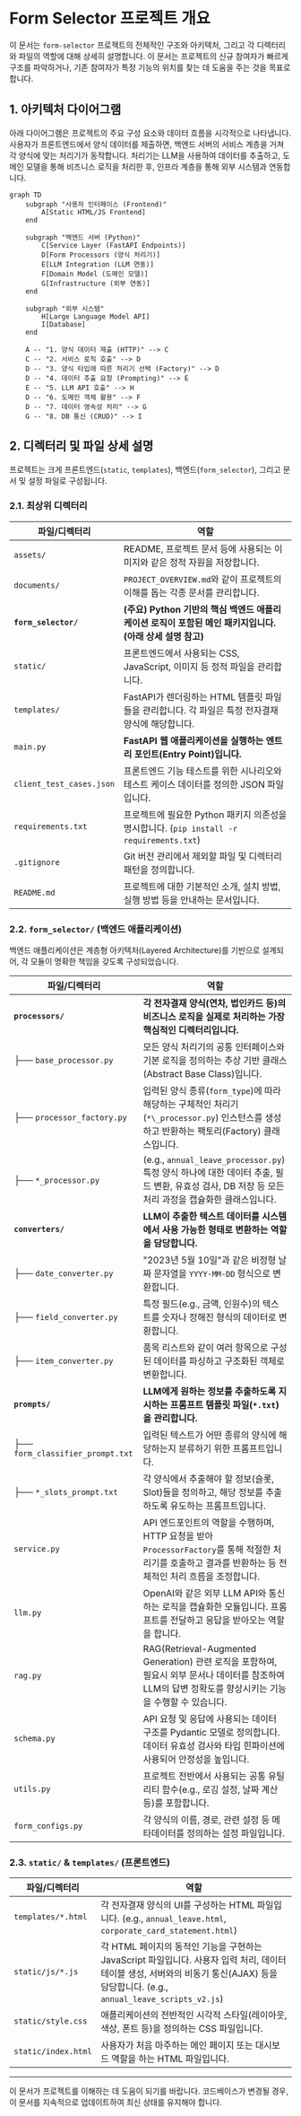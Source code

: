 # Form Selector 프로젝트 개요

이 문서는 `form-selector` 프로젝트의 전체적인 구조와 아키텍처, 그리고 각 디렉터리와 파일의 역할에 대해 상세히 설명합니다. 이 문서는 프로젝트의 신규 참여자가 빠르게 구조를 파악하거나, 기존 참여자가 특정 기능의 위치를 찾는 데 도움을 주는 것을 목표로 합니다.

## 1. 아키텍처 다이어그램

아래 다이어그램은 프로젝트의 주요 구성 요소와 데이터 흐름을 시각적으로 나타냅니다. 사용자가 프론트엔드에서 양식 데이터를 제출하면, 백엔드 서버의 서비스 계층을 거쳐 각 양식에 맞는 처리기가 동작합니다. 처리기는 LLM을 사용하여 데이터를 추출하고, 도메인 모델을 통해 비즈니스 로직을 처리한 후, 인프라 계층을 통해 외부 시스템과 연동합니다.

```mermaid
graph TD
    subgraph "사용자 인터페이스 (Frontend)"
        A[Static HTML/JS Frontend]
    end

    subgraph "백엔드 서버 (Python)"
        C[Service Layer (FastAPI Endpoints)]
        D[Form Processors (양식 처리기)]
        E[LLM Integration (LLM 연동)]
        F[Domain Model (도메인 모델)]
        G[Infrastructure (외부 연동)]
    end

    subgraph "외부 시스템"
        H[Large Language Model API]
        I[Database]
    end

    A -- "1. 양식 데이터 제출 (HTTP)" --> C
    C -- "2. 서비스 로직 호출" --> D
    D -- "3. 양식 타입에 따른 처리기 선택 (Factory)" --> D
    D -- "4. 데이터 추출 요청 (Prompting)" --> E
    E -- "5. LLM API 호출" --> H
    D -- "6. 도메인 객체 활용" --> F
    D -- "7. 데이터 영속성 처리" --> G
    G -- "8. DB 통신 (CRUD)" --> I
```

## 2. 디렉터리 및 파일 상세 설명

프로젝트는 크게 프론트엔드(`static`, `templates`), 백엔드(`form_selector`), 그리고 문서 및 설정 파일로 구성됩니다.

### 2.1. 최상위 디렉터리

| 파일/디렉터리             | 역할                                                                                                 |
| ------------------------- | ---------------------------------------------------------------------------------------------------- |
| `assets/`                 | README, 프로젝트 문서 등에 사용되는 이미지와 같은 정적 자원을 저장합니다.                              |
| `documents/`              | `PROJECT_OVERVIEW.md`와 같이 프로젝트의 이해를 돕는 각종 문서를 관리합니다.                            |
| **`form_selector/`**      | **(주요) Python 기반의 핵심 백엔드 애플리케이션 로직이 포함된 메인 패키지입니다. (아래 상세 설명 참고)** |
| `static/`                 | 프론트엔드에서 사용되는 CSS, JavaScript, 이미지 등 정적 파일을 관리합니다.                             |
| `templates/`              | FastAPI가 렌더링하는 HTML 템플릿 파일들을 관리합니다. 각 파일은 특정 전자결재 양식에 해당합니다.       |
| `main.py`                 | **FastAPI 웹 애플리케이션을 실행하는 엔트리 포인트(Entry Point)입니다.**                               |
| `client_test_cases.json`  | 프론트엔드 기능 테스트를 위한 시나리오와 테스트 케이스 데이터를 정의한 JSON 파일입니다.               |
| `requirements.txt`        | 프로젝트에 필요한 Python 패키지 의존성을 명시합니다. (`pip install -r requirements.txt`)               |
| `.gitignore`              | Git 버전 관리에서 제외할 파일 및 디렉터리 패턴을 정의합니다.                                         |
| `README.md`               | 프로젝트에 대한 기본적인 소개, 설치 방법, 실행 방법 등을 안내하는 문서입니다.                         |

### 2.2. `form_selector/` (백엔드 애플리케이션)

백엔드 애플리케이션은 계층형 아키텍처(Layered Architecture)를 기반으로 설계되어, 각 모듈이 명확한 책임을 갖도록 구성되었습니다.

| 파일/디렉터리             | 역할                                                                                                                                                             |
| ------------------------- | ---------------------------------------------------------------------------------------------------------------------------------------------------------------- |
| **`processors/`**         | **각 전자결재 양식(연차, 법인카드 등)의 비즈니스 로직을 실제로 처리하는 가장 핵심적인 디렉터리입니다.**                                                                |
| ├── `base_processor.py`     | 모든 양식 처리기의 공통 인터페이스와 기본 로직을 정의하는 추상 기반 클래스(Abstract Base Class)입니다.                                                            |
| ├── `processor_factory.py`  | 입력된 양식 종류(`form_type`)에 따라 해당하는 구체적인 처리기(`*\_processor.py`) 인스턴스를 생성하고 반환하는 팩토리(Factory) 클래스입니다.                        |
| ├── `*_processor.py`        | (e.g., `annual_leave_processor.py`) 특정 양식 하나에 대한 데이터 추출, 필드 변환, 유효성 검사, DB 저장 등 모든 처리 과정을 캡슐화한 클래스입니다.                  |
| **`converters/`**         | **LLM이 추출한 텍스트 데이터를 시스템에서 사용 가능한 형태로 변환하는 역할을 담당합니다.**                                                                             |
| ├── `date_converter.py`     | "2023년 5월 10일"과 같은 비정형 날짜 문자열을 `YYYY-MM-DD` 형식으로 변환합니다.                                                                                   |
| ├── `field_converter.py`    | 특정 필드(e.g., 금액, 인원수)의 텍스트를 숫자나 정해진 형식의 데이터로 변환합니다.                                                                                 |
| ├── `item_converter.py`     | 품목 리스트와 같이 여러 항목으로 구성된 데이터를 파싱하고 구조화된 객체로 변환합니다.                                                                            |
| **`prompts/`**            | **LLM에게 원하는 정보를 추출하도록 지시하는 프롬프트 템플릿 파일(`*.txt`)을 관리합니다.**                                                                              |
| ├── `form_classifier_prompt.txt` | 입력된 텍스트가 어떤 종류의 양식에 해당하는지 분류하기 위한 프롬프트입니다.                                                                                    |
| ├── `*_slots_prompt.txt`    | 각 양식에서 추출해야 할 정보(슬롯, Slot)들을 정의하고, 해당 정보를 추출하도록 유도하는 프롬프트입니다.                                                              |
| `service.py`              | API 엔드포인트의 역할을 수행하며, HTTP 요청을 받아 `ProcessorFactory`를 통해 적절한 처리기를 호출하고 결과를 반환하는 등 전체적인 처리 흐름을 조정합니다.             |
| `llm.py`                  | OpenAI와 같은 외부 LLM API와 통신하는 로직을 캡슐화한 모듈입니다. 프롬프트를 전달하고 응답을 받아오는 역할을 합니다.                                                  |
| `rag.py`                  | RAG(Retrieval-Augmented Generation) 관련 로직을 포함하여, 필요시 외부 문서나 데이터를 참조하여 LLM의 답변 정확도를 향상시키는 기능을 수행할 수 있습니다.            |
| `schema.py`               | API 요청 및 응답에 사용되는 데이터 구조를 Pydantic 모델로 정의합니다. 데이터 유효성 검사와 타입 힌파이션에 사용되어 안정성을 높입니다.                                 |
| `utils.py`                | 프로젝트 전반에서 사용되는 공통 유틸리티 함수(e.g., 로깅 설정, 날짜 계산 등)를 포함합니다.                                                                        |
| `form_configs.py`         | 각 양식의 이름, 경로, 관련 설정 등 메타데이터를 정의하는 설정 파일입니다.                                                                                         |

### 2.3. `static/` & `templates/` (프론트엔드)

| 파일/디렉터리             | 역할                                                                                                                                                                                          |
| ------------------------- | -------------------------------------------------------------------------------------------------------------------------------------------------------------------------------------------- |
| `templates/*.html`        | 각 전자결재 양식의 UI를 구성하는 HTML 파일입니다. (e.g., `annual_leave.html`, `corporate_card_statement.html`)                                                                                 |
| `static/js/*.js`          | 각 HTML 페이지의 동적인 기능을 구현하는 JavaScript 파일입니다. 사용자 입력 처리, 데이터 테이블 생성, 서버와의 비동기 통신(AJAX) 등을 담당합니다. (e.g., `annual_leave_scripts_v2.js`)            |
| `static/style.css`        | 애플리케이션의 전반적인 시각적 스타일(레이아웃, 색상, 폰트 등)을 정의하는 CSS 파일입니다.                                                                                                    |
| `static/index.html`       | 사용자가 처음 마주하는 메인 페이지 또는 대시보드 역할을 하는 HTML 파일입니다.                                                                                                                   |

---

이 문서가 프로젝트를 이해하는 데 도움이 되기를 바랍니다. 코드베이스가 변경될 경우, 이 문서를 지속적으로 업데이트하여 최신 상태를 유지해야 합니다. 